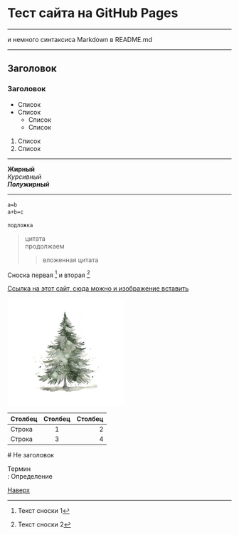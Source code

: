 <a id="anchor"></a>
# Тест сайта на GitHub Pages
***
и немного синтаксиса Markdown в README.md
***
## Заголовок
### Заголовок
* Список
* Список
    * Список
    * Список
1. Список
2. Список
---
__Жирный__\
_Курсивный_  
___Полужирный___  
___
``````
a=b
a+b=c
``````
    подложка
>цитата  
продолжаем
>>вложенная цитата

Сноска первая [^1] и вторая [^2]

[Ссылка на этот сайт, сюда можно и изображение вставить](https://turente.github.io/gittestsite/)

[^1]: Текст сноски 1
[^2]: Текст сноски 2

![Ёлка со стока](elka.jpg)

Столбец | Столбец | Столбец
:-------|:-------:|--------:
Строка|1|2
Строка|3|4

\# Не заголовок

Термин\
: Определение

[Наверх](#anchor)
